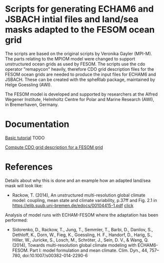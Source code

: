 Scripts for generating ECHAM6 and JSBACH intial files and land/sea masks adapted to the FESOM ocean grid
======

The scripts are based on the original scripts by Veronika Gayler (MPI-M). The parts relating to the MPIOM model were changed to support unstructured ocean grids as used by FESOM. The scripts use the cdo operator "remapycon" heavily, therefore CDO grid description files for the FESOM ocean grids are needed to produce the input files for ECHAM6 and JSBACH. These can be created with the spheRlab package, maintained by Helge Goessling (AWI). 

The FESOM model is developed and supported by researchers at the Alfred Wegener Institute, Helmholtz Centre for Polar and Marine Research (AWI), in Bremerhaven, Germany.

Documentation
=============

[Basic tutorial](/docs/README.md) TODO

[Compute CDO grid description for a FESOM grid](https://gitlab.dkrz.de/FESOM/fesom2/blob/master/docs/convert_grid_to_nc.md)

References
==========

Details about why this is done and an example how an adapted land/sea mask will look like:

* Rackow, T. (2014), An unstructured multi-resolution global climate model:coupling, mean state and climate variability, p.37ff and Fig. 2.1 in https://elib.suub.uni-bremen.de/edocs/00104415-1.pdf [click](https://elib.suub.uni-bremen.de/edocs/00104415-1.pdf)

Analysis of model runs with ECHAM-FESOM where the adaptation has been performed:

* Sidorenko, D., Rackow, T., Jung, T., Semmler, T., Barbi, D., Danilov, S., Dethloff, K., Dorn, W., Fieg, K., Goessling, H. F., Handorf, D., Harig, S., Hiller, W., Juricke, S., Losch, M., Schröter, J., Sein, D. V., & Wang, Q. (2014), Towards multi-resolution global climate modeling with ECHAM6-FESOM. Part I: model formulation and mean climate. Clim. Dyn., 44, 757–780, doi:10.1007/s00382-014-2290-6
